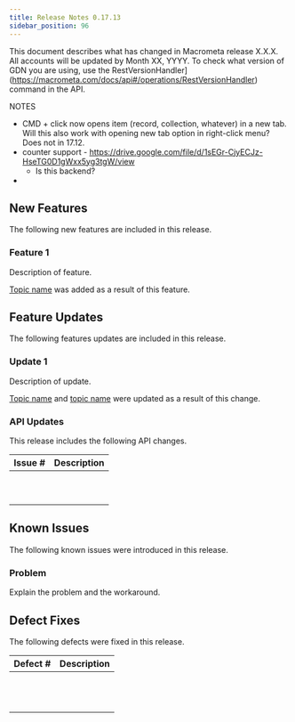```yaml
---
title: Release Notes 0.17.13
sidebar_position: 96
---
```


This document describes what has changed in Macrometa release X.X.X. All accounts will be updated by Month XX, YYYY. To check what version of GDN you are using, use the RestVersionHandler](https://macrometa.com/docs/api#/operations/RestVersionHandler) command in the API.

NOTES
- CMD + click now opens item (record, collection, whatever) in a new tab. Will this also work with opening new tab option in right-click menu? Does not in 17.12.
- counter support - https://drive.google.com/file/d/1sEGr-CjyECJz-HseTG0D1gWxx5yg3tgW/view
  -  Is this backend?
-  


## New Features

The following new features are included in this release.

### Feature 1

Description of feature.

[Topic name](link) was added as a result of this feature.

## Feature Updates

The following features updates are included in this release.

### Update 1

Description of update.

[Topic name](link) and [topic name](link) were updated as a result of this change.

### API Updates

This release includes the following API changes.

| Issue #  | Description  |
|---|---|
|   |   |
|   |   |
|   |   |
|   |   |
|   |   |
|   |   |
|   |   |
|   |   |
|   |   |
|   |   |

## Known Issues

The following known issues were introduced in this release.

### Problem

Explain the problem and the workaround.

## Defect Fixes

The following defects were fixed in this release.

| Defect #  | Description  |
|---|---|
|   |   |
|   |   |
|   |   |
|   |   |
|   |   |
|   |   |
|   |   |
|   |   |
|   |   |
|   |   |
|   |   |
|   |   |